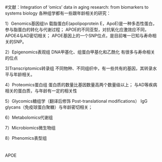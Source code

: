 #文献：Integration of ‘omics’ data in aging research: from biomarkers to systems biology
各种组学都有一些跟年龄相关的研究：

1）Genomics基因组\n
载脂蛋白E(apolipoprotein E，ApoE)是一种多态性蛋白，参与脂蛋白的转化与代谢过程；
APOE的不同亚型，对抗氧化应激效应不同，APOE4与AD密切相关；
APOE基因上的一个SNP位点，是目前唯一已知与寿命相关的SNP。

2）Epigenomics表观组
DNA甲基化、组蛋白甲基化和乙酰化 有很多与寿命相关的位点

3)Transcriptomics转录组
不同物种、不同组织中，有一些共有的基因，其转录水平与年龄相关。

4）Proteomics蛋白组
蛋白质的数量比基因数量高两个数量级以上；
与AD等疾病相关的蛋白质，与年龄有一定的相关性

5）Glycomics糖组学（翻译后修饰 Post-translational modifications）
IgG glycans（免疫球蛋白聚糖）与年龄密切相关；

6）Metabolomics代谢组

7）Microbiomics微生物组

8）Phenomics表型组


#
APOE
